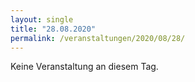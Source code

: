```yaml
---
layout: single
title: "28.08.2020"
permalink: /veranstaltungen/2020/08/28/
---
```


Keine Veranstaltung an diesem Tag.
